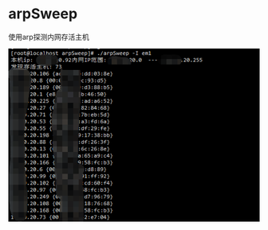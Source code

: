 # arpSweep
使用arp探测内网存活主机

<p align="center">
  <a  target="_blank">
    <img src="images/run.png">
  </a>
</p>